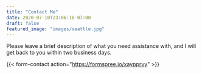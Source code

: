 ```yaml
---
title: "Contact Me"
date: 2020-07-10T23:06:18-07:00
draft: false
featured_image: "images/seattle.jpg"
---
```


Please leave a brief description of what you need assistance with, and I will get back to you within two business days.

{{< form-contact action="https://formspree.io/xaypprvy"  >}}